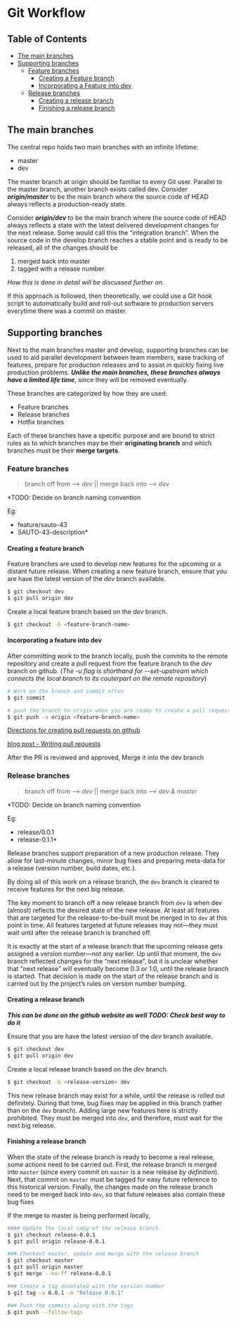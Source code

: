 
# Git Workflow

## Table of Contents
* [The main branches](#the-main-branches)
* [Supporting branches](#supporting-branches)
     - [Feature branches](#feature-branches)
          - [Creating a Feature branch](#creating-a-feature-branch)
          - [Incorporating a Feature into dev](#incorporating-a-feature-into-dev)
     - [Release branches](#release-branches)
	      - [Creating a release branch](#creating-a-release-branch)
          - [Finishing a release branch](#finishing-a-release-branch)

## The main branches
The central repo holds two main branches with an infinite lifetime:
   - master
   - dev
  
The master branch at origin should be familiar to every Git user. Parallel to the master branch, another branch exists called dev.
Consider ***origin/master*** to be the main branch where the source code of HEAD always reflects a production-ready state.

Consider ***origin/dev*** to be the main branch where the source code of HEAD always reflects a state with the latest delivered development changes for the next release. Some would call this the “integration branch”. When the source code in the develop branch reaches a stable point and is ready to be released, all of the changes should be 
   1. merged back into master 
   2. tagged with a release number. 

*How this is done in detail will be discussed further on*.

If this approach is followed, then theoretically, we could use a Git hook script to automatically build and roll-out software to production servers everytime there was a commit on master.

## Supporting branches 
Next to the main branches master and develop, supporting branches can be used to aid parallel development between team members, ease tracking of features, prepare for production releases and to assist in quickly fixing live production problems. ***Unlike the main branches, these branches always have a limited life time***, since they will be removed eventually.

These branches are categorized by how they are used:
   - Feature branches
   - Release branches
   - Hotfix branches
  
Each of these branches have a specific purpose and are bound to strict rules as to which branches may be their **originating branch** and which branches must be their **merge targets**. 

### Feature branches
> branch off from --> *dev* || merge back into --> *dev*

*TODO: Decide on branch naming convention

Eg:  
- feature/sauto-43
- SAUTO-43-description*

#### Creating a feature branch
Feature branches are used to develop new features for the upcoming or a distant future release.
When creating a new feature branch, ensure that you are have the latest version of the *dev* branch available.
```sh
$ git checkout dev
$ git pull origin dev
```
Create a local feature branch based on the *dev* branch. 
```sh
$ git checkout -b <feature-branch-name>
```

#### Incorporating a feature into dev
After committing work to the branch locally, push the commits to the remote repository and create a pull request from the feature branch to the *dev* branch on github. (*The -u flag is shorthand for --set-upstream which connects the local branch to its couterpart on the remote repository*)  

```sh
# Work on the branch and commit often
$ git commit

# push the branch to origin when you are ready to create a pull request
$ git push -u origin <feature-branch-name>
```

[Directions for creating pull requests on github](https://help.github.com/en/github/collaborating-with-issues-and-pull-requests/creating-a-pull-request)

[blog post - Writing pull  requests](https://github.blog/2015-01-21-how-to-write-the-perfect-pull-request/)

After the PR is reviewed and approved, Merge it into the dev branch

### Release branches
> branch off from --> *dev* || merge back into --> *dev & master*

*TODO: Decide on branch naming convention

Eg:  
- release/0.0.1
- release-0.1.1*

Release branches support preparation of a new production release. They allow for last-minute changes, minor bug fixes and preparing meta-data for a release (version number, build dates, etc.). 

By doing all of this work on a release branch, the  `dev`  branch is cleared to receive features for the next big release.

The key moment to branch off a new release branch from  `dev`  is when dev (almost) reflects the desired state of the new release. At least all features that are targeted for the release-to-be-built must be merged in to  `dev`  at this point in time. All features targeted at future releases may not—they must wait until after the release branch is branched off.

It is exactly at the start of a release branch that the upcoming release gets assigned a version number—not any earlier. Up until that moment, the  `dev`  branch reflected changes for the “next release”, but it is unclear whether that “next release” will eventually become 0.3 or 1.0, until the release branch is started. That decision is made on the start of the release branch and is carried out by the project’s rules on version number bumping.

#### Creating a release branch

***This can be done on the github website  as well TODO: Check best way to do it*** 

Ensure that you are have the latest version of the *dev* branch available.
```sh
$ git checkout dev
$ git pull origin dev
```
Create a local release branch based on the *dev* branch.

```sh
$ git checkout -b <release-version> dev
```
This new release branch may exist for a while, until the release is rolled out definitely. During that time, bug fixes may be applied in this branch (rather than on the `dev` branch). Adding large new features here is strictly prohibited. They must be merged into `dev`, and therefore, must wait for the next big release.

#### Finishing a release branch

When the state of the release branch is ready to become a real release, some actions need to be carried out. First, the release branch is merged into `master` (since every commit on `master` is a new release *by definition*). Next, that commit on `master` must be tagged for easy future reference to this historical version.
 Finally, the changes made on the release branch need to be merged back into `dev`, so that future releases also contain these bug fixes

If the merge to master is being performed locally, 
```sh
#### Update the local copy of the release branch
$ git checkout release-0.0.1
$ git pull origin release-0.0.1

### Checkout master, update and merge with the release branch
$ git checkout master
$ git pull origin master
$ git merge --no-ff release-0.0.1

### Create a tag annotated with the version number
$ git tag -a 0.0.1 -m "Release 0.0.1"

### Push the commits along with the tags
$ git push --follow-tags
```
